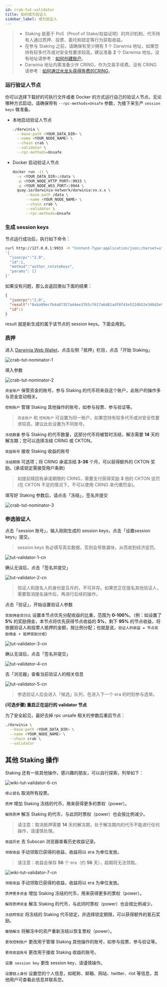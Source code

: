 ```yaml
---
id: crab-tut-validator
title: 如何成为验证人
sidebar_label: 成为验证人
---
```


> - Staking 是基于 PoS（Proof of Stake/权益证明）的共识机制，代币持有人通过质押、投票、委托和锁定等行为获取收益。  
> - 在参与 Staking 之前，请确保有至少拥有 **1** 个 Darwinia 地址，如果您持有较多代币或对安全性要求较高，建议准备 **2** 个 Darwinia 地址。没有地址请参考：[如何创建账户](crab-tut-create-account.md)。  
> - Darwinia 地址内需准备少许 CRING，作为交易手续费。没有 CRING 请参考：[如何通过水龙头获得免费的CRING](crab-tut-claim-cring.md)。

### 运行验证人节点

你可以选择下载好的可执行文件或者 Docker 的方式运行自己的验证人节点，无论哪种方式启动，请确保带有 `--rpc-methods=Unsafe`
参数，为接下来生产 `session keys` 做准备。

- 本地启动验证人节点

  ```sh
  ./darwinia \
    --base-path <YOUR_DATA_DIR> \
    --name <YOUR_NODE_NAME> \
    --chain crab \
    --validator \
    --rpc-methods=Unsafe
  ```

- Docker 启动验证人节点

  ```bash
  docker run -it \
    -v <YOUR_DATA_DIR>:/data \
    -p <YOUR_NODE_HTTP_PORT>:9933 \
    -p <YOUR_NODE_WSS_PORT>:9944 \
    quay.io/darwinia-network/darwinia:vx.x.x \
        --base-path /data \
        --name <YOUR_NODE_NAME> \
        --chain crab \
        --validator \
        --rpc-methods=Unsafe
  ```


### 生成 session keys

节点运行成功后，执行如下命令：

```sh
curl http://127.0.0.1:9933 -H "Content-Type:application/json;charset=utf-8" -d \
'{
  "jsonrpc":"2.0",
  "id":1,
  "method":"author_rotateKeys",
  "params": []
}'
```

如果没有问题，那么会返回类似下面的结果：

```json
{
  "jsonrpc":"2.0",
  "result":"0xba99ecfb4a87357a44ee3765cf617a6d81adf8f43e522db52e348d2e9d45ccde12d53d562e14bb18523fbc3032b786f44b2b92340f4756386d4baec68bbfb882bbaccce1440c84d7f5b67c8ecb956345130d5dbd07adfeba3d9482f95d9dec6c68d085323e61590f850c38244dd2d2bc4055548d9edfd0471f47da7667c17fe8",
  "id":1
}
```

result 就是新生成的属于该节点的 session keys。下面会用到。

### 质押

进入 [Darwinia Web Wallet](https://apps.darwinia.network)，点击左侧「抵押」栏目，点击「开始 Staking」

![crab-tut-nominator-1](assets/crab-tut-nominator-1.png)

填入参数

![crab-tut-nominator-2](assets/crab-tut-nominator-2.png)

`资金账户` 保管资金的账号，参与 Staking 的代币将来自这个账户，此账户的操作多与资金变动相关。

`控制账户` 管理 Staking 其他操作的账号，如参与投票、参与验证等。

> `资金账户` 和 `控制账户` 可设置为同一账户，如果您持有较多代币或对安全性要求较高，建议此处设置为不同账号。  

`冻结数量` 参与 Staking 的代币数量，这部分代币将被暂时冻结，解冻需要 **14** 天的解冻期；您可以选择冻结 CRING 或 CKTON。

`收益账号` 接收 Staking 收益的账号

`冻结期限` 可选项；将 CRING 承诺冻结 **3-36** 个月，可以获得额外的 CKTON 奖励。(承诺锁定需接受用户条款)

> 如提前赎回有承诺期限的 CRING，需要支付获得奖励 **3** 倍的 CKTON 惩罚 (在 CKTON 不足的情况下，不可以使用 CRING 来代缴罚金)。

填写好 Staking 参数后，请点击「冻结」，签名并提交

![crab-tut-nominator-3](assets/crab-tut-nominator-3.png)

### 参选验证人

点击「session 账号」，输入刚刚生成的 session keys，点击「设置session keys」提交。

> session keys 务必填写真实数据，否则会导致漏块，从而收到经济惩罚。

![tut-validator-1-cn](assets/tut-validator-1-cn.png)

确认无误后，点击「签名并提交」

![tut-validator-2-cn](assets/tut-validator-2-cn.png)

> 验证人和提名人的身份是互斥的，不可并存。如果您正在提名其他验证人，需要取消提名操作后，再进行后续的操作。

点击「验证」，开始设置验证人参数

`奖励佣金百分比` 设置本节点优先分配收益的比重，范围为 **0-100%**。（例：如设置了 **5%** 的奖励佣金，本节点将优先获得节点收益的 **5%**，剩下 **95%** 的节点收益，将依据验证人和投票人抵押的金额，按比例分配；也就是说，`验证人的收益 = 节点奖励佣金 + 抵押奖励分成`）

![tut-validator-3-cn](assets/tut-validator-3-cn.png)

确认无误后，点击「签名并提交」

![tut-validator-4-cn](assets/tut-validator-4-cn.png)

去「浏览器」查看当前验证人的相关信息

![tut-validator-5-cn](assets/tut-validator-5-cn.png)

> 参选验证人后会进入「候选」队列，在进入下一个 era 的时刻参与选举。

**(可选步骤) 重启正在运行的 validator 节点**

   为了安全起见，最好去掉 rpc unsafe 相关的参数后重启节点：

  ```sh
  ./darwinia \
    --base-path <YOUR_DATA_DIR> \
    --name <YOUR_NODE_NAME> \
    --chain crab \
    --validator
  ```

## 其他 Staking 操作

Staking 还有一些其他操作，感兴趣的朋友，可以自行探索，列举如下：

![wiki-tut-validator-6-cn](assets/wiki-tut-validator-6-cn.png)

`停止提名` 取消所有投票。

`质押`  增加 Staking 冻结的代币，用来获得更多的票权（power）。

`解除质押` 解冻 Staking 的代币，与此同时票权（power）也会按比例减少。

> 请注意：取消抵押需要 **14** 天的解冻期，处于解冻期内的代币不能进行任何操作，请谨慎处理。

`收益历史` 去 Subscan 浏览器查看历史收益记录。

`领取收益` 手动领取已获得的收益，收益将以 era 为单位发放。

> 请注意：收益会保存 **56** 个 era（约 **56** 天），超期将无法领取。

![wiki-tut-validator-7-cn](assets/wiki-tut-validator-7-cn.png)

`领取收益` 手动领取已获得的收益，收益将以 era 为单位发放。

`质押更多资金` 增加 Staking 冻结的代币，用来获得更多的票权（power）。

`解除质押资金` 解冻 Staking 的代币，与此同时票权（power）也会按比例减少。

`冻结转锁定` 将冻结的 Staking 代币锁定，并选择锁定期限，可以获得额外的氪石奖励。

`撤销解冻` 将解冻中的资产重新冻结以恢复票权（power）。

`更改控制账户` 更改用于管理 Staking 其他操作的账号，如参与投票、参与验证等。

`更改收益账号` 更改用于接收 Staking 收益的账号。

`设置 session key` 更改 session key，请谨慎操作。

`设置链上身份` 设置您的个人信息，如昵称、邮箱、网站、twitter、riot 等信息，其他用户可查看此信息并联系您。
